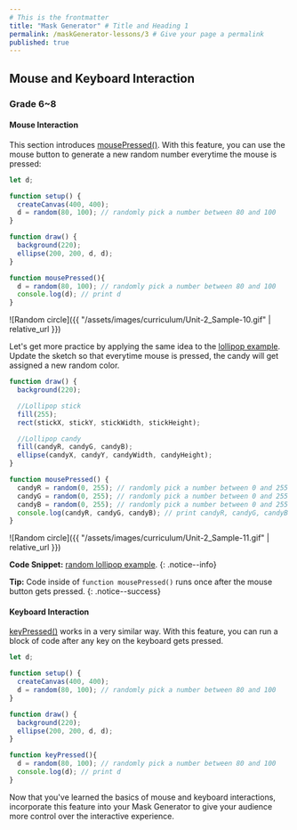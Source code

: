 ```yaml
---
# This is the frontmatter
title: "Mask Generator" # Title and Heading 1
permalink: /maskGenerator-lessons/3 # Give your page a permalink
published: true
---
```

## Mouse and Keyboard Interaction

### Grade 6~8

#### Mouse Interaction

This section introduces [mousePressed()](https://p5js.org/reference/p5/mousePressed/). With this feature, you can use the mouse button to generate a new random number everytime the mouse is pressed:

```js
let d;

function setup() {
  createCanvas(400, 400);
  d = random(80, 100); // randomly pick a number between 80 and 100
}

function draw() {
  background(220);
  ellipse(200, 200, d, d);
}

function mousePressed(){
  d = random(80, 100); // randomly pick a number between 80 and 100
  console.log(d); // print d
}
```

 ![Random circle]({{ "/assets/images/curriculum/Unit-2_Sample-10.gif" | relative_url }}) 

Let's get more practice by applying the same idea to the [lollipop example](https://editor.p5js.org/xinemata/sketches/reojWdPOp). Update the sketch so that everytime mouse is pressed, the candy will get assigned a new random color.  

```js
function draw() {
  background(220);

  //Lollipop stick
  fill(255);
  rect(stickX, stickY, stickWidth, stickHeight);

  //Lollipop candy
  fill(candyR, candyG, candyB);
  ellipse(candyX, candyY, candyWidth, candyHeight);
}

function mousePressed() {
  candyR = random(0, 255); // randomly pick a number between 0 and 255
  candyG = random(0, 255); // randomly pick a number between 0 and 255
  candyB = random(0, 255); // randomly pick a number between 0 and 255
  console.log(candyR, candyG, candyB); // print candyR, candyG, candyB
}
```

 ![Random circle]({{ "/assets/images/curriculum/Unit-2_Sample-11.gif" | relative_url }}) 

**Code Snippet:** [random lollipop example](https://editor.p5js.org/xinemata/sketches/IG9-aEdGT).
{: .notice--info}

**Tip:** Code inside of `function mousePressed()` runs once after the mouse button gets pressed.
{: .notice--success}

#### Keyboard Interaction

[keyPressed()](https://p5js.org/reference/p5/keyPressed/) works in a very similar way. With this feature, you can run a block of code after any key on the keyboard gets pressed. 

```js
let d;

function setup() {
  createCanvas(400, 400);
  d = random(80, 100); // randomly pick a number between 80 and 100
}

function draw() {
  background(220);
  ellipse(200, 200, d, d);
}

function keyPressed(){
  d = random(80, 100); // randomly pick a number between 80 and 100
  console.log(d); // print d
}
```

Now that you've learned the basics of mouse and keyboard interactions, incorporate this feature into your Mask Generator to give your audience more control over the interactive experience. 